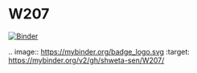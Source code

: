 # W207

[![Binder](https://mybinder.org/badge_logo.svg)](https://mybinder.org/v2/gh/shweta-sen/W207)

.. image:: https://mybinder.org/badge_logo.svg
 :target: https://mybinder.org/v2/gh/shweta-sen/W207/
